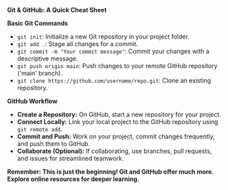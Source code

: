 
**Git & GitHub: A Quick Cheat Sheet**

**Basic Git Commands**

*   `git init`: Initialize a new Git repository in your project folder.
*   `git add .`: Stage all changes for a commit.
*   `git commit -m "Your commit message"`: Commit your changes with a descriptive message.
*   `git push origin main`: Push changes to your remote GitHub repository ('main' branch).
*   `git clone https://github.com/username/repo.git`: Clone an existing repository. 

**GitHub Workflow**

*   **Create a Repository:** On GitHub, start a new repository for your project.
*   **Connect Locally:** Link your local project to the GitHub repository using `git remote add`.
*   **Commit and Push:**  Work on your project, commit changes frequently, and push them to GitHub.
*   **Collaborate (Optional):** If collaborating, use branches, pull requests, and issues for streamlined teamwork.

**Remember: This is just the beginning! Git and GitHub offer much more. Explore online resources for deeper learning.**
